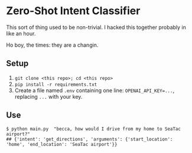# Zero-Shot Intent Classifier

This sort of thing used to be non-trivial. I hacked this together probably in like an hour. 

Ho boy, the times: they are a changin.

## Setup

1. `git clone <this repo>; cd <this repo>`
2. `pip install -r requirements.txt`
3. Create a file named `.env` containing one line: `OPENAI_API_KEY=...`, replacing `...` with your key.

## Use

    $ python main.py  "becca, how would I drive from my home to SeaTac airport?"
    ## {'intent': 'get_directions', 'arguments': {'start_location': 'home', 'end_location': 'SeaTac airport'}}
